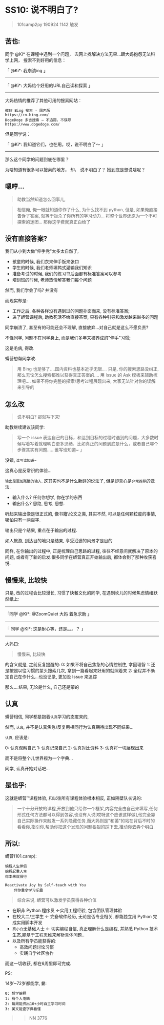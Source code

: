 # SS10: 说不明白了?
> 101camp2py 190924 1142 触发

## 苦也:

同学 @Ki* 在课程中遇到一个问题， 去网上找解决方法无果...跟大妈抱怨无法科学上网， 搜索不到好用的信息：

「 @Ki*: 我崩溃ing 」
- - - - - - - - - - - - - - -
「 @Ki*: 大妈给个好用的URL自己读和探索 」
- - - - - - - - - - - - - - -

大妈热情的推荐了其他可用的搜索网站：

```
微软 Bing 搜索 - 国内版
https://cn.bing.com/
DogeDoge 多吉搜索 — 不追踪，不误导
https://www.dogedoge.com/
```

但是同学说：

「 @Ki*: 我知道它们，也在用。哎，说不明白了～ 」
- - - - - - - - - - - - - - -

那么这个同学的问题到底在哪里？

为啥知道有很多可以搜索的地方， 却， 说不明白了？ 她到底是想说啥呢？

## 嗯哼...
> 助教当然知道怎么回事儿, 


> 相信俺, 俺一眼就知道你作了什么, 为什么找不到 python,
但是, 如果俺直接告诉了答案,
就等于扼杀了你所有的学习动力...
将整个世界还原为一个不可探索的迷团...
那你这学费就真正白给了

## 没有直接答案?
我们从小到大做"伸手党"太多太自然了, 

- 孩童的时候, 我们衣来伸手饭来张口
- 学生的时候, 我们老师填鸭式灌输我们知识
- 准备考试的时候, 我们的练习书后面都有标准答案可以参考
- 培训班的时候, 老师热情解答我们每个问题

然而, 我们学会了吗? 并没有

而现实却是:

- 工作之后, 各种各样没有遇到过的问题扑面而来, 没有标准答案;
- 进了蟒营课程后, 助教死活不给直接答案, 只有各种引导和激发越来越多的问题

同学崩溃了, 甚至有的可能还会不理解, 直接放弃...对自己就是这么不愿负责?

不怪同学, 问题不在同学身上, 而是我们多年来被养成的"伸手"习惯;

这是毛病, 得改.

蟒营想帮同学改.

> 用 Bing 也足够了....国内资料也基本近乎无限....
只是, 你的搜索思路没纠正, 那么无论怎么搜索都难以获得真正答案的....
用 Issue 的 Ask 模板来辅助梳理吧....
如果不将你完整的探索/思考过程展现出来,
大家无法针对你的误解来引导的

## 怎么改
> 说不明白? 那就写下来!


助教继续建议该同学:

> 写一个 issue 表达自己的目标，和达到目标的过程时遇到的问题，大多数时候写着写着就理明白更多思绪，比如真正的问题到底是什么，或者自己哪个步骤其实有问题......谁写谁知道~ 」

没错, `谁写谁知道~`

这真心是反常识的体验...

`输出是更加残酷的输入`. 这其实也不是什么新鲜的说法了, 但是却真心是`非常推荐`的做法.

- 输入什么? 任何你想学, 你在学的东西
- 输出什么? 思路, 思考, 思想.

听起来输出像是很正式的, 像书籍\论文之类, 其实不然, 可以是任何颗粒度的事情, 哪怕只有一两百字.

输出只是个结果, 重点在于输出的过程.

如人旅游, 到达目的地只是结果, 享受沿途的风景才是目的

同样, 在你输出的过程中, 正是梳理自己思路的过程, 往往不经意间就解决了原本的问题, 或者有了新的启发.很多同学在蟒营真正开始输出后, 都体会到了那种收获喜悦.

## 慢慢来, 比较快
只是, 改的过程会比较漫长, 习惯了快餐文化的同学, 在遇到坎儿的时候焦虑情绪跃然纸上:

- - - - - - - - - - - - - - -
「同学 @Ki*: @ZoomQuiet 大妈 着急求助 」
- - - - - - - - - - - - - - -
「 同学 @Ki*: 这是耐心等，还是。。。？ 」
- - - - - - - - - - - - - - -

大妈曰:

> 慢慢来,
比较快

的含义就是, 之前反复提醒的:
0: 如果不将自己焦急的心情控制住, 拿回理智
1: 还是按照以往习惯的蒙头搜索几次, 拿到一篇看起来好用的就照着来
2: 全程并不确定自己在作什么...也没记录, 更加没 Issue 来追踪

那么....结果, 无论是什么, 自己还是蒙的

## 认真
蟒营相信, 同学都是抱着`认真`学习的态度来的,

然而, `认真`, 并不是认真焦急/反复用相同行为认真期待出现不同结果...

`认真`, 应该是:

0: 认真观察自己
1: 认真记录自己
2: 认真对比资料
3: 认真将一切展现出来

而不是将整个儿世界视为一个字典...

同学, 认真开始对话吧...

## 是也乎:
这就是蟒营™课程体验, 和以往所有课程体验根本相反, 正如隔壁队长说的:

> 一个十分开放的课程,开放到他只给你一个框架,内容完全由自己来填写,任何形式任何方法都可以得到包容,也没有人说[哎呀这个应该这样做],他完全靠自己实际操作来触发一系列隐藏任务,而大妈则是"和蔼"的站在背后不时的看看你,指引你,帮助你把这个发现的问题狠狠的踩下去,推动你去弄个明白.

## 所以:

蟒营(101.camp): 

    编程人生伴侣
    编程起重人生
    你本来就很行
    
    Reactivate Joy by Self-teach with You
        伴你重享学习乐趣


> 综合来说, 蟒营可以激发学员获得各种价值

- 在职非 Python 程序员 <-实用工程经验, 包含团队管理体验
- 在校大二/三学生 <-  完备软件经历, 无论是否专业相关, 都能独立用 Python 完成实用脚本开发
- `真小白`无基础人士 <- 切实编程自信, 真正理解什么是编程, 并熟悉 Python 技术生态,能基于工程思维来解析具体问题..
- 以及所有学员能获得的:
    + 高效问题讨论习惯
    + 实践自学社区协作


而这一切收获, 都在6周里即可完成.


PS:

14岁~72岁都能学, 嘦:

    0: 想学编程
    1: 有个人电脑
    2: 每周能挤出10+小时自主学习时间
    3: 英文能查字典看懂


>> NN 3776


